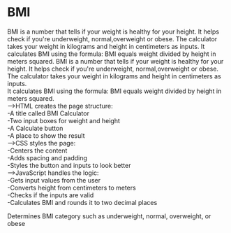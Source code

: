 # BMI
BMI is a number that tells if your weight is healthy for your height. It helps check if you're underweight, normal,overweight or obese. The calculator takes your weight in kilograms and height in centimeters as inputs. It calculates BMI using the formula: BMI equals weight divided by height in meters squared.
BMI is a number that tells if your weight is healthy for your height. It helps check if you're underweight, normal,overweight or obese.
The calculator takes your weight in kilograms and height in centimeters as inputs.
<br>
It calculates BMI using the formula: BMI equals weight divided by height in meters squared.
<br>
-->HTML creates the page structure:
<br>
-A title called BMI Calculator
<br>
-Two input boxes for weight and height
<br>
-A Calculate button
<br>
-A place to show the result
<br>
-->CSS styles the page:
<br>
-Centers the content
<br>
-Adds spacing and padding
<br>
-Styles the button and inputs to look better
<br>
-->JavaScript handles the logic:
<br>
-Gets input values from the user
<br>
-Converts height from centimeters to meters
<br>
-Checks if the inputs are valid
<br>
-Calculates BMI and rounds it to two decimal places

Determines BMI category such as underweight, normal, overweight, or obese
